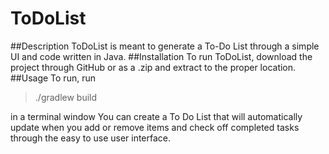 # ToDoList
##Description
ToDoList is meant to generate a To-Do List through a simple UI and code written in Java.
##Installation
To run ToDoList, download the project through GitHub or as a .zip and extract to the proper location.
##Usage
To run, run
> ./gradlew build

in a terminal window
You can create a To Do List that will automatically update when you add or remove items and check off completed tasks through the easy to use user interface.
